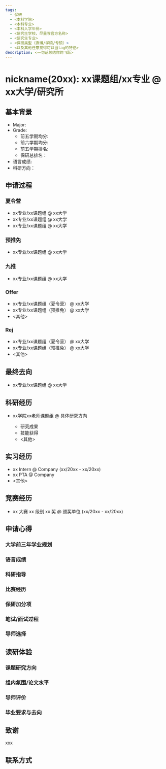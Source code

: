 ```yaml
---
tags:
  - 保研
  - <本科学院>
  - <本科专业>
  - <本科入学年份>
  - <研究生学校，尽量写官方名称>
  - <研究生专业>
  - <保研类型（直博/学硕/专硕）>
  - <以及其他任意觉得可以当tag的特征>
description: <一句话总结你的飞跃>
---
```



# nickname(20xx): xx课题组/xx专业 @ xx大学/研究所


## 基本背景

- Major: 
- Grade:
  - 前五学期均分: 
  - 前六学期均分:  
  - 前五学期排名:
  - 保研总排名： 
- 语言成绩: 
- 科研方向：


## 申请过程

### 夏令营

- xx专业/xx课题组 @ xx大学
- xx专业/xx课题组 @ xx大学
- xx专业/xx课题组 @ xx大学

### 预推免

- xx专业/xx课题组 @ xx大学

### 九推

- xx专业/xx课题组 @ xx大学


### Offer

- xx专业/xx课题组（夏令营） @ xx大学
- xx专业/xx课题组（预推免） @ xx大学
- <其他>

### Rej

- xx专业/xx课题组（夏令营） @ xx大学
- xx专业/xx课题组（预推免） @ xx大学
- <其他>

## 最终去向

- xx专业/xx课题组 @ xx大学

## 科研经历

- xx学院xx老师课题组 @ 具体研究方向
  
  - 研究成果
  - 技能获得
  - <其他>

## 实习经历

- xx Intern @ Company (xx/20xx - xx/20xx)
- xx PTA @ Company
- <其他>

## 竞赛经历

- xx 大赛 xx 级别 xx 奖 @ 颁奖单位 (xx/20xx - xx/20xx)


## 申请心得

### 大学前三年学业规划

### 语言成绩

### 科研指导

### 比赛经历

### 保研加分项

### 笔试/面试过程

### 导师选择

## 读研体验

### 课题研究方向

### 组内氛围/论文水平

### 导师评价

### 毕业要求与去向

## 致谢

xxx

## 联系方式 
